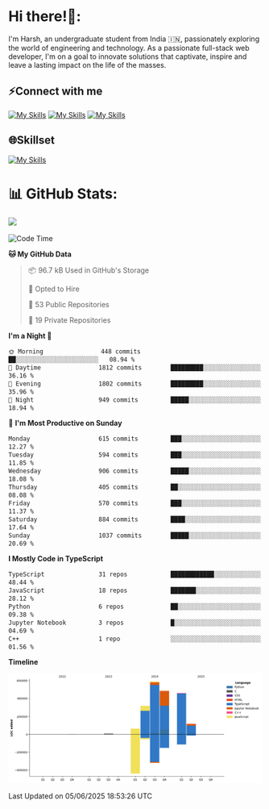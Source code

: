 
# Hi there!👋:
<p> I'm Harsh, an undergraduate student from India 🇮🇳, passionately exploring the world of engineering and technology. As a passionate full-stack web developer, I'm on a goal to innovate solutions that captivate, inspire and leave a lasting impact on the life of the masses. </p>

## ⚡Connect with me

[![My Skills](https://skillicons.dev/icons?i=gmail)](mailto:harshpandey.tech@gmail.com) [![My Skills](https://skillicons.dev/icons?i=linkedin)](https://linkedin.com/in/harsh3dev) [![My Skills](https://skillicons.dev/icons?i=twitter)](https://x.com/harshxai)

## 🌐Skillset
[![My Skills](https://skillicons.dev/icons?i=js,ts,react,nextjs,nodejs,tailwind,mongo,express,postgres,prisma,html,css,docker,aws,cpp,git,vscode,figma)](https://skillicons.dev)


# 📊 GitHub Stats:
![](https://komarev.com/ghpvc/?username=harsh3dev)

<!--START_SECTION:waka-->
![Code Time](http://img.shields.io/badge/Code%20Time-134%20hrs%202%20mins-blue)

**🐱 My GitHub Data** 

> 📦 96.7 kB Used in GitHub's Storage 
 > 
> 💼 Opted to Hire
 > 
> 📜 53 Public Repositories 
 > 
> 🔑 19 Private Repositories 
 > 
**I'm a Night 🦉** 

```text
🌞 Morning                448 commits         ██░░░░░░░░░░░░░░░░░░░░░░░   08.94 % 
🌆 Daytime                1812 commits        █████████░░░░░░░░░░░░░░░░   36.16 % 
🌃 Evening                1802 commits        █████████░░░░░░░░░░░░░░░░   35.96 % 
🌙 Night                  949 commits         █████░░░░░░░░░░░░░░░░░░░░   18.94 % 
```
📅 **I'm Most Productive on Sunday** 

```text
Monday                   615 commits         ███░░░░░░░░░░░░░░░░░░░░░░   12.27 % 
Tuesday                  594 commits         ███░░░░░░░░░░░░░░░░░░░░░░   11.85 % 
Wednesday                906 commits         █████░░░░░░░░░░░░░░░░░░░░   18.08 % 
Thursday                 405 commits         ██░░░░░░░░░░░░░░░░░░░░░░░   08.08 % 
Friday                   570 commits         ███░░░░░░░░░░░░░░░░░░░░░░   11.37 % 
Saturday                 884 commits         ████░░░░░░░░░░░░░░░░░░░░░   17.64 % 
Sunday                   1037 commits        █████░░░░░░░░░░░░░░░░░░░░   20.69 % 
```


**I Mostly Code in TypeScript** 

```text
TypeScript               31 repos            ████████████░░░░░░░░░░░░░   48.44 % 
JavaScript               18 repos            ███████░░░░░░░░░░░░░░░░░░   28.12 % 
Python                   6 repos             ██░░░░░░░░░░░░░░░░░░░░░░░   09.38 % 
Jupyter Notebook         3 repos             █░░░░░░░░░░░░░░░░░░░░░░░░   04.69 % 
C++                      1 repo              ░░░░░░░░░░░░░░░░░░░░░░░░░   01.56 % 
```



**Timeline**

![Lines of Code chart](https://raw.githubusercontent.com/harsh3dev/harsh3dev/main/assets/bar_graph.png)


 Last Updated on 05/06/2025 18:53:26 UTC
<!--END_SECTION:waka-->

